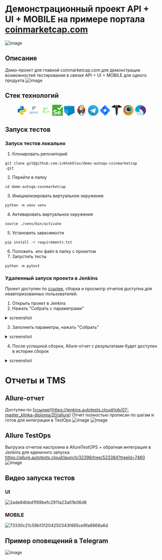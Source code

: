 # Демонстрационный проект API + UI + MOBILE на примере портала [coinmarketcap.com](https://coinmarketcap.com/)
![image](https://github.com/ivkhokhlov/demo-autoqa-coinmarketcap/assets/58159018/e3d953ee-931f-4131-a9ed-068984b35030)


## Описание
Демо-проект для главной coinmarketcap.com для демонстрации возможностей тестирования в связке API + UI + MOBILE для одного продукта
![image](https://github.com/ivkhokhlov/demo-autoqa-coinmarketcap/assets/58159018/5d7682a4-e82c-4f58-bd1b-c539f3e009cd)


## Стек технологий
<p  align="center">
<code><img width="7%" title="Python" src="assets/python.png"></code>
<code><img width="7%" title="Pytest" src="assets/pytest.png"></code>
<code><img width="7%" title="Selene" src="assets/selene.png"></code>
<code><img width="7%" title="Selenium" src="assets/selenium.png"></code>
<code><img width="7%" title="Selenoid" src="assets/selenoid.png"></code>
<code><img width="7%" title="Jenkins" src="assets/jenkins.png"></code>
<code><img width="7%" title="Telegram" src="assets/tg.png"></code>
<code><img width="7%" title="Jenkins" src="assets/jira.png"></code>
<code><img width="7%" title="Telegram" src="assets/requests.png"></code>
<code><img width="7%" title="Telegram" src="assets/browserstack.png"></code>
<code><img width="7%" title="Telegram" src="assets/appium.png"></code>
</p>

## Запуск тестов
### Запуск тестов локально
1. Клонировать репозиторий
```
git clone git@github.com:ivkhokhlov/demo-autoqa-coinmarketcap
.git
```
2. Перейти в папку
```
cd demo-autoqa-coinmarketcap
```
3. Инициализировать виртуальное окружение
```
python -m venv venv
```
4. Активировать виртуальное окружение
```
source ./venv/bin/activate
```
5. Установить зависимости
```
pip install -r requirements.txt
```
6. Положить .env файл в папку с проектом
7. Запустить тесты
```
python -m pytest
```
### Удаленный запуск проекта в Jenkins
Проект доступен по [ссылке](https://jenkins.autotests.cloud/job/C07-master_klinka-store_gaijin_demo/), сборка и просмотр отчетов доступна для неавторизованных пользователей.
1. Открыть проект в Jenkins
2. Нажать "Собрать с параметрами"
<details><summary>screenshot</summary><img src=https://github.com/ivkhokhlov/store_gaijin_demo/assets/58159018/856de153-56cf-4511-975e-473a0479eede></details>

3. Заполнить параметры, нажать "Собрать"
<details><summary>screenshot</summary><img src=https://github.com/ivkhokhlov/store_gaijin_demo/assets/58159018/8f318a87-a210-4293-af4c-f0b92d9e086d></details>

4. После успешной сборки, Allure-отчет с результатами будет доступен в истории сборок
<details><summary>screenshot</summary><img src=https://github.com/ivkhokhlov/store_gaijin_demo/assets/58159018/8a3e48cf-a4fd-4a82-bc6c-c41b0213d6e3></details>

# Отчеты и TMS
## Allure-отчет
Доступен по [[ссылке](https://jenkins.autotests.cloud/job/C07-master_klinka-store_gaijin_demo/16/allure/)](https://jenkins.autotests.cloud/job/07-master_klinka-diploma/20/allure)
Отчет полностью прописан по шагам и готов для интеграции в TestOps
![image](https://github.com/ivkhokhlov/demo-autoqa-coinmarketcap/assets/58159018/b6f22bc0-5958-4559-bd6e-36c1d3336c61)
![image](https://github.com/ivkhokhlov/demo-autoqa-coinmarketcap/assets/58159018/0178c9d5-0ccc-42a2-b28c-c921c27ad4f3)

## Allure TestOps
Выгрузка отчетов настроена в AllureTestOPS + обратная интеграция в Jenkins для еденичнго запуска
https://allure.autotests.cloud/launch/32398/tree/523384?treeId=7460
![image](https://github.com/ivkhokhlov/demo-autoqa-coinmarketcap/assets/58159018/338a1d28-0a63-4b15-a523-41bd050972ec)

## Видео запуска тестов
### UI
![2ade84bbd1f69befc2911a23a01b06d8](https://github.com/ivkhokhlov/demo-autoqa-coinmarketcap/assets/58159018/240e67c9-c053-4032-ab20-1757fdc70547)
### MOBILE
![73330c21c59b131204250343f485ce9fa8868a6d](https://github.com/ivkhokhlov/demo-autoqa-coinmarketcap/assets/58159018/237224df-2a14-4a64-b8cd-178e65d13d0d)
## Пример оповещений в Telegram
![image](https://github.com/ivkhokhlov/demo-autoqa-coinmarketcap/assets/58159018/b089374e-c75a-426f-82c1-dc5b2033697a)


